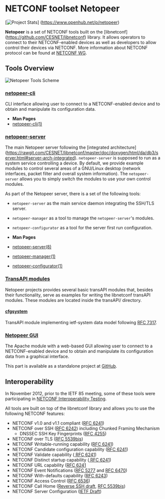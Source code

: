 # NETCONF toolset Netopeer

[![Project Stats](https://www.openhub.net/p/netopeer/widgets/project_thin_badge.gif)]
(https://www.openhub.net/p/netopeer)

**Netopeer** is a set of NETCONF tools built on the [libnetconf]
(https://github.com/CESNET/libnetconf) library. It allows operators to connect
to their NETCONF-enabled devices as well as developers to allow control their
devices via NETCONF. More information about NETCONF protocol can be found at
[NETCONF WG](http://trac.tools.ietf.org/wg/netconf/trac/wiki). 

## Tools Overview

![Netopeer Tools Scheme](https://raw.githubusercontent.com/CESNET/netopeer/wiki/new_netopeer_arch.png)

### [netopeer-cli](./cli)

CLI interface allowing user to connect to a NETCONF-enabled device and to obtain
and manipulate its configuration data.

* **Man Pages**
 * [netopeer-cli(1)](http://netopeer.googlecode.com/git/cli/doc/netopeer-cli.1.html)

### [netopeer-server](./server)

The main Netopeer server following the [integrated architecture]
(https://rawgit.com/CESNET/libnetconf/master/doc/doxygen/html/da/db3/server.html#server-arch-integrated).
`netopeer-server` is supposed to run as a system service controlling a device. By default,
we provide example modules to control several areas of a GNU/Linux desktop (network interfaces,
packet filter and overall system information). The `netopeer-server` allows you to simply switch
the modules to use your own control modules.

As part of the Netopeer server, there is a set of the following tools:
* `netopeer-server` as the main service daemon integrating the SSH/TLS server.
* `netopeer-manager` as a tool to manage the `netopeer-server`'s modules.
* `netopeer-configurator` as a tool for the server first run configuration.

* **Man Pages**
 * [netopeer-server(8)](http://netopeer.googlecode.com/git/server/netopeer-server.8.html)
 * [netopeer-manager(1)](http://netopeer.googlecode.com/git/server/manager/netopeer-manager.1.html)
 * [netopeer-configurator(1)](http://netopeer.googlecode.com/git/server/configurator/netopeer-configurator.1.html)

### [TransAPI modules](./transAPI)

Netopeer projects provides several basic transAPI modules that, besides their
functionality, serve as examples for writing the libnetconf transAPI modules.
These modules are located inside the transAPI/ directory.

#### [cfgsystem](./transAPI/cfgsystem/)

TransAPI module implementing ietf-system data model following [RFC 7317](http://tools.ietf.org/html/rfc7317).

### [Netopeer GUI](https://github.com/CESNET/Netopeer-GUI)

The Apache module with a web-based GUI allowing user to connect to a NETCONF-enabled
device and to obtain and manipulate its configuration data from a graphical interface.

This part is available as a standalone project at [GitHub](https://github.com/CESNET/Netopeer-GUI).


## Interoperability

In November 2012, prior to the IETF 85 meeting, some of these tools were participating in
[NETCONF Interoperability Testing](http://www.internetsociety.org/articles/successful-netconf-interoperability-testing-announced-ietf-85).

All tools are built on top of the libnetconf library and allows you to use the following NETCONF features:

* NETCONF v1.0 and v1.1 compliant ([RFC 6241](http://tools.ietf.org/html/rfc6241))
* NETCONF over SSH ([RFC 6242](http://tools.ietf.org/html/rfc6242)) including Chunked Framing Mechanism
  * DNSSEC SSH Key Fingerprints ([RFC 4255](http://tools.ietf.org/html/rfc4255))
* NETCONF over TLS ([RFC 5539bis](http://tools.ietf.org/html/draft-ietf-netconf-rfc5539bis-05))
* NETCONF Writable-running capability ([RFC 6241](http://tools.ietf.org/html/rfc6241))
* NETCONF Candidate configuration capability ([RFC 6241](http://tools.ietf.org/html/rfc6241))
* NETCONF Validate capability ([ RFC 6241](http://tools.ietf.org/html/rfc6241))
* NETCONF Distinct startup capability ([ RFC 6241](http://tools.ietf.org/html/rfc6241))
* NETCONF URL capability ([RFC 6241](http://tools.ietf.org/html/rfc6241])
* NETCONF Event Notifications ([RFC 5277](http://tools.ietf.org/html/rfc5277) and [RFC 6470](http://tools.ietf.org/html/rfc6470))
* NETCONF With-defaults capability ([RFC 6243](http://tools.ietf.org/html/rfc6243))
* NETCONF Access Control ([RFC 6536](http://tools.ietf.org/html/rfc6536))
* NETCONF Call Home ([Reverse SSH draft](http://tools.ietf.org/html/draft-ietf-netconf-reverse-ssh-05), [RFC 5539bis](http://tools.ietf.org/html/draft-ietf-netconf-rfc5539bis-05))
* NETCONF Server Configuration ([IETF Draft](http://tools.ietf.org/html/draft-kwatsen-netconf-server-01))
